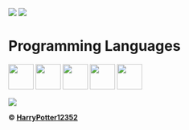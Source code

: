 

![](https://github-readme-stats.vercel.app/api?username=HarryPotter12352&show_icons=true&count_private=true)
![](https://github-readme-stats.vercel.app/api/top-langs/?username=HarryPotter12352&show_icons=true&show_icons=true&title_color=000&icon_color=303030&text_color=303030&bg_color=ffffff&hide_border=true)


<h1>Programming Languages</h1>
<p><img src="https://cdn.jsdelivr.net/gh/devicons/devicon/icons/javascript/javascript-original.svg" width=50 height=50>
<img src="https://cdn.jsdelivr.net/gh/devicons/devicon/icons/python/python-original.svg" width=50 height=50>
<img src="https://cdn.jsdelivr.net/gh/devicons/devicon/icons/html5/html5-original.svg" width=50 height=50></img>
<img src="https://cdn.jsdelivr.net/gh/devicons/devicon/icons/typescript/typescript-original.svg" width=50 height=50>
<img src="https://cdn.jsdelivr.net/gh/devicons/devicon/icons/css3/css3-original.svg" width=50 height=50></p>
<img src="https://discord.c99.nl/widget/theme-2/737540230957105254.png">


**© [HarryPotter12352](https://github.com/HarryPotter12352)**
